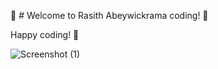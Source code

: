 


👋 # Welcome to Rasith Abeywickrama coding! 🎨

Happy coding! 🚀

![Screenshot (1)](https://github.com/user-attachments/assets/4c598096-0180-484d-9824-472099d7fe50)

